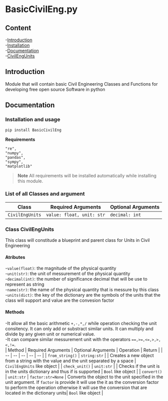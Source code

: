 # BasicCivilEng.py
## Content
-[Introduction](##Introductio)  <br />
-[Installation](##Installation)  <br />
-[Documentation](##Documentation)  <br />
    -[CivilEngUnits](###CivilEngUnits) <br />

## Introduction
Module that will contain basic Civil Engineering Classes and Functions for developing free open source Software in python
## Documentation
### Installation and usage
```
pip install BasicCivilEng
```

**Requirements**

```
"re",
"numpy",
"pandas",
"sympy",
"matplotlib"
```
> **Note** All requirements will be installed automatically while installing this module.
### List of all Classes and argument
| Class | Required Arguments | Optional Arguments |
| -- | -- | -- |
| `CivilEngUnits` | `value: float, unit: str`  | `decimal: int` |

### Class CivilEngUnits
This class will constitude a blueprint and parent class for Units in Civil Engineering

#### Atributes
-`value(float)`: the magnitude of the physical quantity  <br />
-`unit(str)`: the unit of messurement of the physical quantity  <br />
-`decimal(int)`: the number of significance decimal that will be use to represent as string  <br />
-`name(str)`: the name of the physical quantity that is messure by this class <br />
-`units(dict)`: the key of the dictionary are the symbols of the units that the class will support and value are the convesion factor <br />

#### Methods
-It allow all the basic arithmetic `+,-,*,/` while operation checking the unit consitency. It can only add or substract similar units. It can multiply and divide by any given unit or numerical value.<br />
-It can compare similar messurement unit with the operators `==,>=,<=,>,>,<,!=`. <br />
| Method | Required Arguments | Optional Arguments | Operation | Return | 
| -- | -- | -- | -- | -- |
| `from_string()` | `string:str`  |  | Creates a new object from a string with the value and the unit separated by a space | `CivilEngUnits` like object |
| `check_unit()` | `unit:str`  |  | Checks if the unit is in the units dictionary and thus if is supported | `Bool` like object |
| `convert()` | `unit:str`  | `factor:str=None` | Converts the object to the unit specified in the unit argument. If `factor` is provide it will use the it as the conversion factor to perform the operation otherwise it will use the conversion that are located in the dictionary units| `Bool` like object |




   
